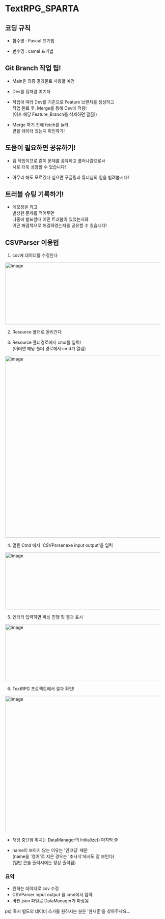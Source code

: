 # TextRPG_SPARTA

## 코딩 규칙

- 함수명 : Pascal 표기법<br>

- 변수명 : camel 표기법<br>

## Git Branch 작업 팁!

- Main은 최종 결과물로 사용할 예정<br>

- Dev를 집처럼 여기자<br>

- 작업에 따라 Dev를 기준으로 Feature 브랜치를 생성하고<br>
  작업 완료 후, Merge를 통해 Dev에 적용!<br>
  (이후 해당 Feature_Branch를 삭제하면 깔끔!)<br>

- Merge 하기 전에 fetch를 눌러<br>
  받을 데이터 있는지 확인하기!<br>

## 도움이 필요하면 공유하기!

- 팀 작업이므로 같이 문제를 공유하고 풀어나감으로서<br>
  서로 더욱 성장할 수 있습니다!<br>

- 아무리 해도 모르겠다 싶으면 구글링과 튜터님의 힘을 빌려봅시다!<br>

## 트러블 슈팅 기록하기!

- 메모장을 키고<br>
  발생한 문제를 적어두면<br>
  나중에 발표할때 어떤 트러블이 있었는지와<br>
  어떤 해결책으로 해결하였는지를 공유할 수 있습니다!<br>

## CSVParser 이용법

1. csv에 데이터를 수정한다<br>

<img width="1555" height="201" alt="Image" src="https://github.com/user-attachments/assets/42d52cb1-d757-4771-a759-2b4e10f611dd" /><br>

2. Resource 폴더로 올라간다<br>

3. Resource 폴더경로에서 cmd를 입력!<br>
   (이러면 해당 폴더 경로에서 cmd가 열림)<br>

<img width="1987" height="591" alt="Image" src="https://github.com/user-attachments/assets/1a129a65-7276-4e04-9592-c34f8eac7f3b" /><br>

4. 열린 Cmd 에서 'CSVParser.exe input output'을 입력<br>

<img width="997" height="185" alt="Image" src="https://github.com/user-attachments/assets/5f219469-2d05-4a4f-8a43-7aee38c954a9" /><br>

5. 엔터키 입력하면 파싱 진행 및 결과 표시<br>

<img width="932" height="185" alt="Image" src="https://github.com/user-attachments/assets/7b92dc25-335d-48ff-93e5-f27d9f5b2266" /><br>

6. TextRPG 프로젝트에서 결과 확인!<br>

<img width="1440" height="443" alt="Image" src="https://github.com/user-attachments/assets/52a8831a-d71f-4934-921d-3514ee8da427" /><br>

- 해당 중단점 위치는 DataManager의 Initialize() 마지막 줄<br>

- name이 보이지 않는 이유는 '인코딩' 때문<br>
  (name을 '영어'로 지은 경우는 '조사식'에서도 잘 보인다)<br>
  (일반 콘솔 출력시에는 정상 출력됨)<br>

### 요약
- 원하는 데이터로 csv 수정<br>
- CSVParser input output 을 cmd에서 입력<br>
- 바뀐 json 파일로 DataManager가 파싱됨<br>

ps) 혹시 별도의 데이터 추가를 원하시는 분은 '현재훈'을 찾아주세요...<br>